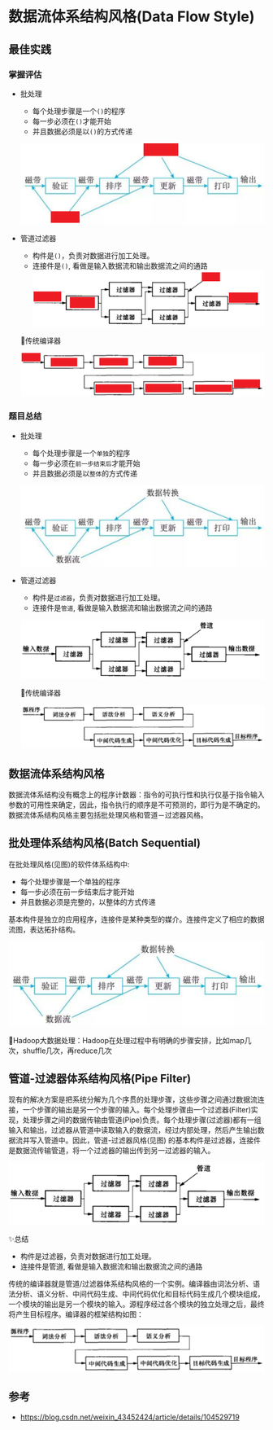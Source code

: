 # 数据流体系结构风格(Data Flow Style)

## 最佳实践


### 掌握评估

- 批处理
    - 每个处理步骤是一个`()`的程序
    - 每一步必须在`()`才能开始
    - 并且数据必须是以`()`的方式传递

    ![alt text](3软件架构风格/批处理体系结构风格示意图_评估.png)

- 管道过滤器
    - 构件是`()`，负责对数据进行加工处理。
    - 连接件是`()`, 看做是输入数据流和输出数据流之间的通路
    ![alt text](3软件架构风格/管道过滤器体系结构风格_评估.png)

    🌰传统编译器

    ![alt text](3软件架构风格/传统编译器_评估.png)


### 题目总结

- 批处理
    - 每个处理步骤是一个`单独`的程序
    - 每一步必须在`前一步结束后`才能开始
    - 并且数据必须是以`整体`的方式传递

    ![alt text](3软件架构风格/批处理体系结构风格示意图.png)

- 管道过滤器
    - 构件是`过滤器`，负责对数据进行加工处理。
    - 连接件是`管道`, 看做是输入数据流和输出数据流之间的通路

    ![alt text](3软件架构风格/管道过滤器体系结构风格.png)

    🌰传统编译器

    ![alt text](3软件架构风格/传统编译器.png)

## 数据流体系结构风格

数据流体系结构没有概念上的程序计数器：指令的可执行性和执行仅基于指令输入参数的可用性来确定，因此，指令执行的顺序是不可预测的，即行为是不确定的。数据流体系结构风格主要包括批处理风格和管道－过滤器风格。


## 批处理体系结构风格(Batch Sequential)




在批处理风格(见图)的软件体系结构中:

- 每个处理步骤是一个单独的程序
- 每一步必须在前一步结束后才能开始
- 并且数据必须是完整的，以整体的方式传递



基本构件是独立的应用程序，连接件是某种类型的媒介。连接件定义了相应的数据流图，表达拓扑结构。

![alt text](3软件架构风格/批处理体系结构风格示意图.png)


🌰Hadoop大数据处理：Hadoop在处理过程中有明确的步骤安排，比如map几次，shuffle几次，再reduce几次


## 管道-过滤器体系结构风格(Pipe Filter)

现有的解决方案是把系统分解为几个序贯的处理步骤，这些步骤之间通过数据流连接，一个步骤的输出是另一个步骤的输入。每个处理步骤由一个过滤器(Filter)实现，处理步骤之间的数据传输由管道(Pipe)负责。每个处理步骤(过滤器)都有一组输入和输出，过滤器从管道中读取输入的数据流，经过内部处理，然后产生输出数据流并写入管道中。因此，管道-过滤器风格(见图) 的基本构件是过滤器，连接件是数据流传输管道，将一个过滤器的输出传到另一过滤器的输入。

![alt text](3软件架构风格/管道过滤器体系结构风格.png)

✨总结

- 构件是过滤器，负责对数据进行加工处理。
- 连接件是管道, 看做是输入数据流和输出数据流之间的通路



传统的编译器就是管道/过滤器体系结构风格的一个实例。编译器由词法分析、语法分析、语义分析、中间代码生成、中间代码优化和目标代码生成几个模块组成，一个模块的输出是另一个模块的输入。源程序经过各个模块的独立处理之后，最终将产生目标程序。编译器的框架结构如图：

![alt text](3软件架构风格/传统编译器.png)





## 参考
- https://blog.csdn.net/weixin_43452424/article/details/104529719